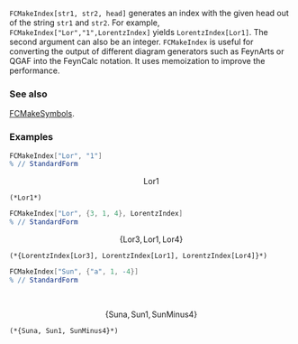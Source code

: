 `FCMakeIndex[str1, str2, head]` generates an index with the given head out of the string `str1` and `str2`. For example, `FCMakeIndex["Lor","1",LorentzIndex]` yields `LorentzIndex[Lor1]`. The second argument can also be an integer. `FCMakeIndex` is useful for converting the output of different diagram generators such as FeynArts or QGAF into the FeynCalc notation. It uses memoization to improve the performance.

### See also

[FCMakeSymbols](FCMakeSymbols).

### Examples

```mathematica
FCMakeIndex["Lor", "1"]
% // StandardForm
```

$$\text{Lor1}$$

```
(*Lor1*)
```

```mathematica
FCMakeIndex["Lor", {3, 1, 4}, LorentzIndex]
% // StandardForm
```

$$\{\text{Lor3},\text{Lor1},\text{Lor4}\}$$

```
(*{LorentzIndex[Lor3], LorentzIndex[Lor1], LorentzIndex[Lor4]}*)
```

```mathematica
FCMakeIndex["Sun", {"a", 1, -4}]
% // StandardForm 
  
 

```

$$\{\text{Suna},\text{Sun1},\text{SunMinus4}\}$$

```
(*{Suna, Sun1, SunMinus4}*)
```